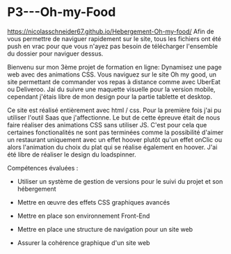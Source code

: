 # P3---Oh-my-Food
https://nicolasschneider67.github.io/Hebergement-Oh-my-food/
Afin de vous permettre de naviguer rapidement sur le site, tous les fichiers ont été push en vrac pour que vous n'ayez pas besoin de télécharger l'ensemble du dossier pour 
naviguer dessus.

Bienvenu sur mon 3ème projet de formation en ligne: Dynamisez une page web avec des animations CSS. Vous naviguez sur le site Oh my good, un site permettant de commander 
vos repas à distance comme avec UberEat ou Deliveroo. Jai du suivre une maquette visuelle pour la version mobile, cependant j'étais libre de mon design pour la partie
tablette et desktop.

Ce site est réalisé entièrement avec html / css. Pour la première fois j'ai pu utiliser l'outil Saas que j'affectionne. Le but de cette épreuve était de nous 
faire réaliser des animations CSS sans utiliser JS. C'est pour cela que certaines fonctionalités ne sont pas terminées comme la possibilité d'aimer 
un restaurant uniquement avec un effet hoover plutôt qu'un effet onClic ou alors l'animation du choix du plat qui se réalise également en hoover. 
J'ai été libre de réaliser le design du loadspinner. 

Compétences évaluées :

* Utiliser un système de gestion de versions pour le suivi du projet et son hébergement

* Mettre en œuvre des effets CSS graphiques avancés

* Mettre en place son environnement Front-End

* Mettre en place une structure de navigation pour un site web

* Assurer la cohérence graphique d'un site web
